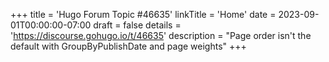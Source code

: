 +++
title = 'Hugo Forum Topic #46635'
linkTitle = 'Home'
date = 2023-09-01T00:00:00-07:00
draft = false
details = 'https://discourse.gohugo.io/t/46635'
description = "Page order isn't the default with GroupByPublishDate and page weights"
+++
